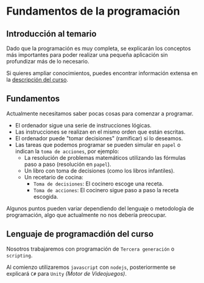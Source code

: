 # Fundamentos de la programación

## Introducción al temario
Dado que la programación es muy completa, se explicarán los conceptos más importantes para poder realizar una pequeña aplicación sin profundizar más de lo necesario.

Si quieres ampliar conocimientos, puedes encontrar información extensa en la [descripción del curso](/#Índice).

## Fundamentos
Actualmente necesitamos saber pocas cosas para comenzar a programar.

- El ordenador sigue una serie de instrucciones lógicas.
- Las instrucciones se realizan en el mismo orden que están escritas.
- El ordenador puede "tomar decisiones" (ramificar) si lo deseamos.
- Las tareas que podemos programar se pueden simular en `papel` o indican la `toma de acciones`, por ejemplo:
    - La resolución de problemas matemáticos utilizando las fórmulas paso a paso (resolución en `papel`).
    - Un libro con toma de decisiones (como los libros infantiles).
    - Un recetario de cocina:
        - `Toma de decisiones`: El cocinero escoge una receta.
        - `Toma de acciones`: El cocinero sigue paso a paso la receta escogida.

Algunos puntos pueden variar dependiendo del lenguaje o metodología de programación, algo que actualmente no nos debería preocupar.

## Lenguaje de programacdión del curso

Nosotros trabajaremos con programación de `Tercera generación` o `scripting`.

Al comienzo utilizaremos `javascript` con `nodejs`, posteriormente se explicará `C#` para `Unity` *(Motor de Videojuegos)*.